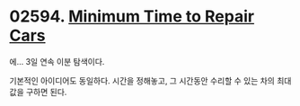 # 02594. [Minimum Time to Repair Cars](./02594.cpp)

에... 3일 연속 이분 탐색이다.

기본적인 아이디어도 동일하다. 시간을 정해놓고, 그 시간동안 수리할 수 있는 차의 최대값을 구하면 된다.
